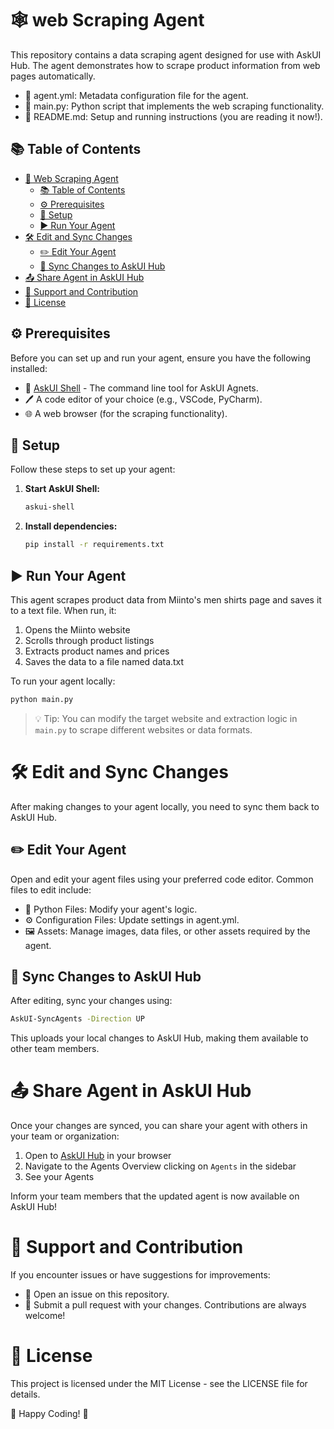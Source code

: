 # 🕸️ web Scraping Agent

This repository contains a data scraping agent designed for use with AskUI Hub. The agent demonstrates how to scrape product information from web pages automatically.

- 📄 agent.yml: Metadata configuration file for the agent.
- 🧩 main.py: Python script that implements the web scraping functionality.
- 📘 README.md: Setup and running instructions (you are reading it now!).

## 📚 Table of Contents

- [🚀 Web Scraping Agent](#-web-scraping-agent)
  - [📚 Table of Contents](#-table-of-contents)
  - [⚙️ Prerequisites](#️-prerequisites)
  - [🔧 Setup](#-setup)
  - [▶️ Run Your Agent](#️-run-your-agent)
- [🛠️ Edit and Sync Changes](#️-edit-and-sync-changes)
  - [✏️ Edit Your Agent](#️-edit-your-agent)
  - [🔄 Sync Changes to AskUI Hub](#-sync-changes-to-askui-hub)
- [📤 Share Agent in AskUI Hub](#-share-agent-in-askui-hub)
- [🤝 Support and Contribution](#-support-and-contribution)
- [📜 License](#-license)

## ⚙️ Prerequisites

Before you can set up and run your agent, ensure you have the following installed:

- 🔄 [AskUI Shell](https://docs.askui.com) - The command line tool for AskUI Agnets.
- 🖊️ A code editor of your choice (e.g., VSCode, PyCharm).
- 🌐 A web browser (for the scraping functionality).

## 🔧 Setup

Follow these steps to set up your agent:

1. **Start AskUI Shell:**

    ```sh
    askui-shell
    ```

2. **Install dependencies:**

    ```sh
    pip install -r requirements.txt
    ```

## ▶️ Run Your Agent

This agent scrapes product data from Miinto's men shirts page and saves it to a text file. When run, it:

1. Opens the Miinto website
2. Scrolls through product listings
3. Extracts product names and prices
4. Saves the data to a file named data.txt

To run your agent locally:

```sh
python main.py
```

>💡 Tip: You can modify the target website and extraction logic in `main.py` to scrape different websites or data formats.

# 🛠️ Edit and Sync Changes

After making changes to your agent locally, you need to sync them back to AskUI Hub.

## ✏️ Edit Your Agent

Open and edit your agent files using your preferred code editor. Common files to edit include:

- 🐍 Python Files: Modify your agent's logic.
- ⚙️ Configuration Files: Update settings in agent.yml.
- 🖼️ Assets: Manage images, data files, or other assets required by the agent.

## 🔄 Sync Changes to AskUI Hub

After editing, sync your changes using:

```sh
AskUI-SyncAgents -Direction UP
```

This uploads your local changes to AskUI Hub, making them available to other team members.

# 📤 Share Agent in AskUI Hub

Once your changes are synced, you can share your agent with others in your team or organization:

1. Open to [AskUI Hub](https://hub.askui.com) in your browser
2. Navigate to the Agents Overview clicking on `Agents` in the sidebar
3. See your Agents

Inform your team members that the updated agent is now available on AskUI Hub!

# 🤝 Support and Contribution

If you encounter issues or have suggestions for improvements:

- 🐛 Open an issue on this repository.
- 🔧 Submit a pull request with your changes.
Contributions are always welcome!

# 📜 License

This project is licensed under the MIT License - see the LICENSE file for details.

🎉 Happy Coding! 🚀
